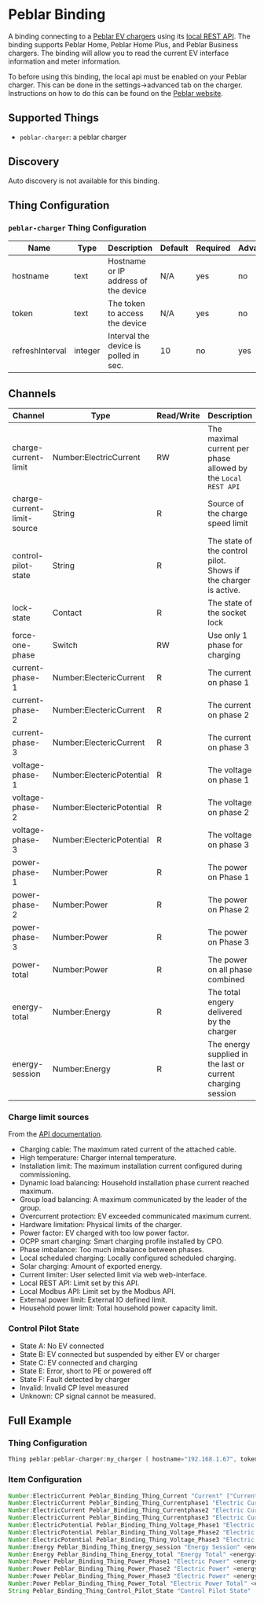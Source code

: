 # Peblar Binding

A binding connecting to a [Peblar EV chargers](https://peblar.com/) using its [local REST API](https://developer.peblar.com/local-rest-api).
The binding supports Peblar Home, Peblar Home Plus, and Peblar Business chargers.
The binding will allow you to read the current EV interface information and meter information.

To before using this binding, the local api must be enabled on your Peblar charger.
This can be done in the settings->advanced tab on the charger.
Instructions on how to do this can be found on the [Peblar website](https://developer.peblar.com/local-rest-api#section/General).

## Supported Things

- `peblar-charger`: a peblar charger

## Discovery

Auto discovery is not available for this binding.

## Thing Configuration

### `peblar-charger` Thing Configuration

| Name            | Type    | Description                           | Default | Required | Advanced |
|-----------------|---------|---------------------------------------|---------|----------|----------|
| hostname        | text    | Hostname or IP address of the device  | N/A     | yes      | no       |
| token           | text    | The token to access the device        | N/A     | yes      | no       |
| refreshInterval | integer | Interval the device is polled in sec. | 10      | no       | yes      |

## Channels

| Channel                     | Type                      | Read/Write | Description                                                     |
|-----------------------------|---------------------------|------------|-----------------------------------------------------------------|
| charge-current-limit        | Number:ElectricCurrent    | RW         | The maximal current per phase allowed by the `Local REST API`   |
| charge-current-limit-source | String                    | R          | Source of the charge speed limit                                |
| control-pilot-state         | String                    | R          | The state of the control pilot. Shows if the charger is active. |
| lock-state                  | Contact                   | R          | The state of the socket lock                                    |
| force-one-phase             | Switch                    | RW         | Use only 1 phase for charging                                   |
| current-phase-1             | Number:ElectericCurrent   | R          | The current on phase 1                                          |
| current-phase-2             | Number:ElectericCurrent   | R          | The current on phase 2                                          |
| current-phase-3             | Number:ElectericCurrent   | R          | The current on phase 3                                          |
| voltage-phase-1             | Number:ElectericPotential | R          | The voltage on phase 1                                          |
| voltage-phase-2             | Number:ElectericPotential | R          | The voltage on phase 2                                          |
| voltage-phase-3             | Number:ElectericPotential | R          | The voltage on phase 3                                          |
| power-phase-1               | Number:Power              | R          | The power on Phase 1                                            |
| power-phase-2               | Number:Power              | R          | The power on Phase 2                                            |
| power-phase-3               | Number:Power              | R          | The power on Phase 3                                            |
| power-total                 | Number:Power              | R          | The power on all phase combined                                 |
| energy-total                | Number:Energy             | R          | The total engery delivered by the charger                       |
| energy-session              | Number:Energy             | R          | The energy supplied in the last or current charging session     |

### Charge limit sources

From the [API documentation](https://developer.peblar.com/local-rest-api#tag/EVInterface/paths/~1evinterface/get).

- Charging cable: The maximum rated current of the attached cable.
- High temperature: Charger internal temperature.
- Installation limit: The maximum installation current configured during commissioning.
- Dynamic load balancing: Household installation phase current reached maximum.
- Group load balancing: A maximum communicated by the leader of the group.
- Overcurrent protection: EV exceeded communicated maximum current.
- Hardware limitation: Physical limits of the charger.
- Power factor: EV charged with too low power factor.
- OCPP smart charging: Smart charging profile installed by CPO.
- Phase imbalance: Too much imbalance between phases.
- Local scheduled charging: Locally configured scheduled charging.
- Solar charging: Amount of exported energy.
- Current limiter: User selected limit via web web-interface.
- Local REST API: Limit set by this API.
- Local Modbus API: Limit set by the Modbus API.
- External power limit: External IO defined limit.
- Household power limit: Total household power capacity limit.

### Control Pilot State

- State A: No EV connected
- State B: EV connected but suspended by either EV or charger
- State C: EV connected and charging
- State E: Error, short to PE or powered off
- State F: Fault detected by charger
- Invalid: Invalid CP level measured
- Unknown: CP signal cannot be measured.

## Full Example

### Thing Configuration

```java
Thing peblar:peblar-charger:my_charger [ hostname="192.168.1.67", token="keepitsecret", refreshDelay=5 ]
```

### Item Configuration

```java
Number:ElectricCurrent Peblar_Binding_Thing_Current "Current" ["Current", "Setpoint"] { channel="peblar:peblar-charger:my_charger:charge-current-limit" }
Number:ElectricCurrent Peblar_Binding_Thing_Currentphase1 "Electric Current Phase 1" <energy> ["Current", "Measurement"] { channel="peblar:peblar-charger:my_charger:current-phase-1" }
Number:ElectricCurrent Peblar_Binding_Thing_Currentphase2 "Electric Current Phase 2" <energy> ["Current", "Measurement"] { channel="peblar:peblar-charger:my_charger:current-phase-2" }
Number:ElectricCurrent Peblar_Binding_Thing_Currentphase3 "Electric Current Phase 3" <energy> ["Current", "Measurement"] { channel="peblar:peblar-charger:my_charger:current-phase-3" }
Number:ElectricPotential Peblar_Binding_Thing_Voltage_Phase1 "Electric Voltage" <energy> ["Measurement", "Voltage"] { channel="peblar:peblar-charger:my_charger:voltage-phase-1" }
Number:ElectricPotential Peblar_Binding_Thing_Voltage_Phase2 "Electric Voltage" <energy> ["Measurement", "Voltage"] { channel="peblar:peblar-charger:my_charger:voltage-phase-2" }
Number:ElectricPotential Peblar_Binding_Thing_Voltage_Phase3 "Electric Voltage" <energy> ["Measurement", "Voltage"] { channel="peblar:peblar-charger:my_charger:voltage-phase-3" }
Number:Energy Peblar_Binding_Thing_Energy_session "Energy Session" <energy> ["Energy", "Measurement"] { channel="peblar:peblar-charger:my_charger:energy-session" }
Number:Energy Peblar_Binding_Thing_Energy_total "Energy Total" <energy> ["Energy", "Measurement"] { channel="peblar:peblar-charger:my_charger:energy-total" }
Number:Power Peblar_Binding_Thing_Power_Phase1 "Electric Power" <energy> ["Measurement", "Power"] { channel="peblar:peblar-charger:my_charger:power-phase-1" }
Number:Power Peblar_Binding_Thing_Power_Phase2 "Electric Power" <energy> ["Measurement", "Power"] { channel="peblar:peblar-charger:my_charger:power-phase-2" }
Number:Power Peblar_Binding_Thing_Power_Phase3 "Electric Power" <energy> ["Measurement", "Power"] { channel="peblar:peblar-charger:my_charger:power-phase-3" }
Number:Power Peblar_Binding_Thing_Power_Total "Electric Power Total" <energy> ["Measurement", "Power"] { channel="peblar:peblar-charger:my_charger:power-total" }
String Peblar_Binding_Thing_Control_Pilot_State "Control Pilot State"
```
